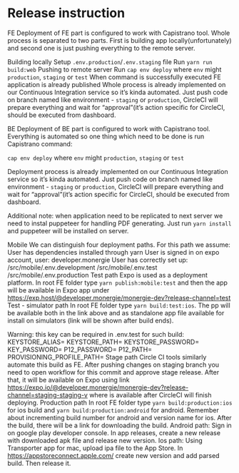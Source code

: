 # Release instruction
FE
Deployment of FE part is configured to work with Capistrano tool. Whole process is separated to two parts. First is building app locally(unfortunately) and second one is just pushing everything to the remote server. 

Building locally
Setup `.env.production`/`.env.staging` file
Run `yarn run build:web`
Pushing to remote server
Run `cap env deploy` where `env` might `production`, `staging` or `test`
When command is successfully executed FE application is already published
Whole process is already implemented on our Continuous Integration service so it’s kinda automated. Just push code on branch named like environment - `staging` or `production`, CircleCI will prepare everything and wait for “approval”(it’s action specific for CircleCI, should be executed from dashboard.

BE 
Deployment of BE part is configured to work with Capistrano tool. Everything is automated so one thing which need to be done is run Capistrano command:


`cap env deploy` where `env` might `production`, `staging` or `test`

Deployment process is already implemented on our Continuous Integration service so it’s kinda automated. Just push code on branch named like environment - `staging` or `production`, CircleCI will prepare everything and wait for “approval”(it’s action specific for CircleCI, should be executed from dashboard.

Additional note: when application need to be replicated to next server we need to instal puppeteer for handling PDF generating. Just run `yarn install` and puppeteer will be installed on server. 

Mobile
We can distinguish four deployment paths. For this path we assume:
User has dependencies installed through yarn
User is signed in on expo account, user: developer.monergie
User has correctly set up:
/src/mobile/.env.development
/src/mobile/.env.test
/src/mobile/.env.production
Test path
Expo is used as a deployment platform. In root FE folder type `yarn publish:mobile:test` and then the app will be available in Expo app under https://exp.host/@developer.monergie/monergie-dev?release-channel=test 
Test - simulator path
In root FE folder type `yarn build:test:ios`. The pp will be available both in the link above and as standalone app file available for install on simulators (link will be shown after build ends).

Warning: this key can be required in .env.test for such build:
KEYSTORE_ALIAS=
KEYSTORE_PATH=
KEYSTORE_PASSWORD=
KEY_PASSWORD=
P12_PASSWORD=
P12_PATH=
PROVISIONING_PROFILE_PATH=
Stage path
Circle CI tools similarly automate this build as FE. After pushing changes on staging branch you need to open workflow for this commit and approve stage release. After that, it will be available on Expo using link https://expo.io/@developer.monergie/monergie-dev?release-channel=staging-staging-v<number> where <number> is available after CircleCI will finish deploying. 
Production path
In root FE folder type `yarn build:production:ios` for ios build and `yarn build:production:android` for android. Remember about incrementing build number for android and version name for ios. After the build, there will be a link for downloading the build.
Android path:
Sign in on google play developer console. In app releases, create a new release with downloaded apk file and release new version.
Ios path:
Using Transporter app for mac, upload ipa file to the App Store. In https://appstoreconnect.apple.com/ create new version and add parsed build. Then release it.
